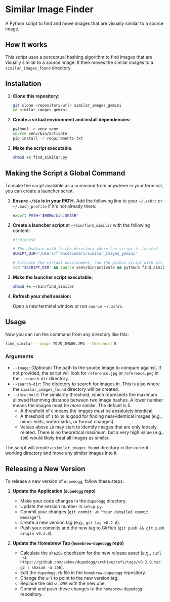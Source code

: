 # Similar Image Finder

A Python script to find and move images that are visually similar to a source image.

## How it works

This script uses a perceptual hashing algorithm to find images that are visually similar to a source image. It then moves the similar images to a `similar_images_found` directory.

## Installation

1.  **Clone this repository:**
    ```bash
    git clone <repository-url> similar_images_gemini
    cd similar_images_gemini
    ```

2.  **Create a virtual environment and install dependencies:**
    ```bash
    python3 -m venv venv
    source venv/bin/activate
    pip install -r requirements.txt
    ```

3.  **Make the script executable:**
    ```bash
    chmod +x find_similar.py
    ```

## Making the Script a Global Command

To make the script available as a command from anywhere in your terminal, you can create a launcher script.

1.  **Ensure `~/bin` is in your PATH.** Add the following line to your `~/.zshrc` or `~/.bash_profile` if it's not already there:
    ```bash
    export PATH="$HOME/bin:$PATH"
    ```

2.  **Create a launcher script** at `~/bin/find_similar` with the following content:
    ```bash
    #!/bin/zsh

    # The absolute path to the directory where the script is located
    SCRIPT_DIR="/Users/francescomari/similar_images_gemini"

    # Activate the virtual environment, run the python script with all passed arguments
    (cd "$SCRIPT_DIR" && source venv/bin/activate && python3 find_similar.py "$@")
    ```

3.  **Make the launcher script executable:**
    ```bash
    chmod +x ~/bin/find_similar
    ```

4.  **Refresh your shell session:**

    Open a new terminal window or run `source ~/.zshrc`.

## Usage

Now you can run the command from any directory like this:

```bash
find_similar --image YOUR_IMAGE.JPG --threshold 5
```

### Arguments

*   `--image`: (Optional) The path to the source image to compare against. If not provided, the script will look for `reference.jpg` or `reference.png` in the `--search-dir` directory.
*   `--search-dir`: The directory to search for images in. This is also where the `similar_images_found` directory will be created.
*   `--threshold`: The similarity threshold, which represents the maximum allowed Hamming distance between two image hashes. A lower number means the images must be *more* similar. The default is 5.
    *   A threshold of `0` means the images must be absolutely identical.
    *   A threshold of `1` to `10` is good for finding near-identical images (e.g., minor edits, watermarks, or format changes).
    *   Values above `10` may start to identify images that are only loosely related. There is no theoretical maximum, but a very high value (e.g., `100`) would likely treat all images as similar.

The script will create a `similar_images_found` directory in the current working directory and move any similar images into it.

## Releasing a New Version

To release a new version of `dupedogg`, follow these steps:

1.  **Update the Application (`dupedogg` repo)**
    *   Make your code changes in the `dupedogg` directory.
    *   Update the version number in `setup.py`.
    *   Commit your changes (`git commit -m "Your detailed commit message"`).
    *   Create a new version tag (e.g., `git tag v0.2.0`).
    *   Push your commits and the new tag to GitHub (`git push && git push origin v0.2.0`).

2.  **Update the Homebrew Tap (`homebrew-dupedogg` repo)**
    *   Calculate the `sha256` checksum for the new release asset (e.g., `curl -sL https://github.com/sekmo/dupedogg/archive/refs/tags/v0.2.0.tar.gz | shasum -a 256`).
    *   Edit the `dupedogg.rb` file in the `homebrew-dupedogg` repository.
    *   Change the `url` to point to the new version tag.
    *   Replace the old `sha256` with the new one.
    *   Commit and push these changes to the `homebrew-dupedogg` repository.